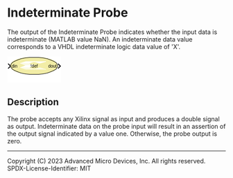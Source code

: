 # Indeterminate Probe

The output of the Indeterminate Probe indicates whether the input
data is indeterminate (MATLAB value NaN). An indeterminate data value
corresponds to a VHDL indeterminate logic data value of 'X'.

![](./Images/block.png)

## Description
The probe accepts any Xilinx signal as input and produces a double
signal as output. Indeterminate data on the probe input will result in
an assertion of the output signal indicated by a value one. Otherwise,
the probe output is zero.

--------------
Copyright (C) 2023 Advanced Micro Devices, Inc. All rights reserved.
SPDX-License-Identifier: MIT

